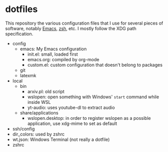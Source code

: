 # dotfiles

This repository the various configuration files that I use for several pieces of software, notably [Emacs](https://www.gnu.org/software/emacs/), [zsh](https://www.zsh.org/), etc.
I mostly follow the XDG path specification.

- config
  - emacs: My Emacs configuration
    - init.el: small, loaded first
    - emacs.org: compiled by org-mode
    - custom.el: custom configuration that doesn't belong to packages
  - git
  - latexmk
- local
  - bin
    - arxiv.pl: old script
    - wslopen: open something with Windows' `start` command while inside WSL
    - yt-audio: uses youtube-dl to extract audio
  - share/applications
    - wslopen.desktop: in order to register wslopen as a possible application, use xdg-mime to set as default
- ssh/config
- dir_colors: used by zshrc
- wt.json: Windows Terminal (not really a dotfile)
- zshrc
